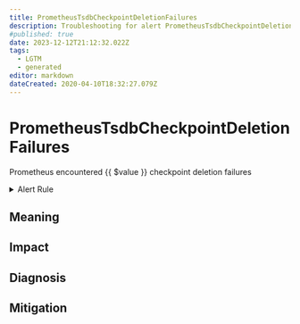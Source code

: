 ```yaml
---
title: PrometheusTsdbCheckpointDeletionFailures
description: Troubleshooting for alert PrometheusTsdbCheckpointDeletionFailures
#published: true
date: 2023-12-12T21:12:32.022Z
tags: 
  - LGTM
  - generated
editor: markdown
dateCreated: 2020-04-10T18:32:27.079Z
---
```


# PrometheusTsdbCheckpointDeletionFailures

Prometheus encountered {{ $value }} checkpoint deletion failures

<details>
  <summary>Alert Rule</summary>

{{% rule "prometheus-self-monitoring/prometheus-self-monitoring-internal.yml" "PrometheusTsdbCheckpointDeletionFailures" %}}

{{% comment %}}

```yaml
alert: PrometheusTsdbCheckpointDeletionFailures
expr: increase(prometheus_tsdb_checkpoint_deletions_failed_total[1m]) > 0
for: 0m
labels:
    severity: critical
annotations:
    summary: Prometheus TSDB checkpoint deletion failures (instance {{ $labels.instance }})
    description: |-
        Prometheus encountered {{ $value }} checkpoint deletion failures
          VALUE = {{ $value }}
          LABELS = {{ $labels }}
    runbook: https://github.com/srerun/prometheus-alerts/blob/main/content/runbooks/prometheus-self-monitoring-internal/PrometheusTsdbCheckpointDeletionFailures.md

```

{{% /comment %}}

</details>


## Meaning
[//]: # "Short paragraph that explains what the alert means"


## Impact
[//]: # "What could / will happen if the alert is not addressed"



## Diagnosis
[//]: # "Steps to take to identify the cause of the problem"



## Mitigation
[//]: # "The steps necessary to resolve the alert"
